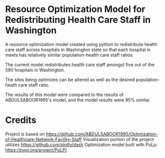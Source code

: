 # Resource Optimization Model for Redistributing Health Care Staff in Washington

A resource optimization model created using python to redistribute health care staff across hospitals in Washington state so that each hospital in meets has relatively similar population-health care staff ratios.

The current model redistributes health care staff amongst five out of the 590 hospitals in Washington.

The sites being optimizes can be altered as well as the desired population-heath care staff ratio.

The results of this model were compared to the results of ABDULSABOOR1995's model, and the model results were 95% similar.


# Credits
Project is based on https://github.com/ABDULSABOOR1995/Optimization-of-Healthcare-Network-Facility-Staff
Visualization portion of the project utilizes https://github.com/plotly/dash
Optimization model built with PuLp: https://pypi.org/project/PuLP/
